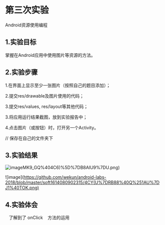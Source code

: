 # 第三次实验

Android资源使用编程

## 1.实验目标

掌握在Android应用中使用图片等资源的方法。

## 2.实验步骤

1.在界面上显示至少一张图片（按照自己的题目添加）；

2.提交res/drawable及图片使用的代码；

3.提交res/values, res/layout等其他代码；

3.将应用运行结果截图，放到实验报告中；

4.点击图片（或按钮）时，打开另一个Activity。

// 保存在自己的文件夹下
## 3.实验结果

![image](https://github.com/wekun/android-labs-2018/blob/master/soft1614080902315/W)MK9_GQ%404C6)%5D%7DB8AIU9%7DU.png)

![image](https://github.com/wekun/android-labs-2018/blob/master/soft1614080902315/4CY(U%7DRB88%40Q%251AU%7DJ1%40TOK.png)
## 4.实验体会
    
    了解到了
    onClick
    方法的运用
